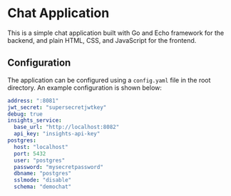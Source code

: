 # Chat Application

This is a simple chat application built with Go and Echo framework for the backend, and plain HTML, CSS, and JavaScript for the frontend.

## Configuration

The application can be configured using a `config.yaml` file in the root directory. An example configuration is shown below:

```yaml
address: ":8081"
jwt_secret: "supersecretjwtkey"
debug: true
insights_service:
  base_url: "http://localhost:8082"
  api_key: "insights-api-key"
postgres:
  host: "localhost"
  port: 5432
  user: "postgres"
  password: "mysecretpassword"
  dbname: "postgres"
  sslmode: "disable"
  schema: "demochat"
```
